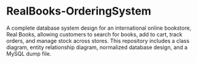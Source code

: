 # RealBooks-OrderingSystem
A complete database system design for an international online bookstore, Real Books, allowing customers to search for books, add to cart, track orders, and manage stock across stores. This repository includes a class diagram, entity relationship diagram, normalized database design, and a MySQL dump file.
